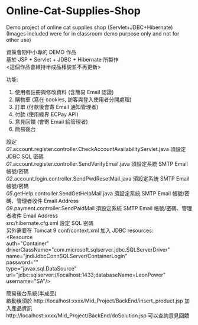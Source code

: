 # Online-Cat-Supplies-Shop
Demo project of online cat supplies shop (Servlet+JDBC+Hibernate)  
(Images included were for in classroom demo purpose only and not for other use)

資策會期中小專的 DEMO 作品  
基於 JSP + Servlet + JDBC + Hibernate 所製作  
<這個作品會維持半成品樣貌並不再更新>  
  
功能:  
1. 使用者註冊與修改資料 (含簡易 Email 認證)  
2. 購物車 (寫在 cookies, 訪客與登入使用者分開處理)  
3. 訂單 (付款後會寄 Email 通知管理者)  
4. 付款 (使用綠界 ECPay API)  
5. 意見回饋 (會寄 Email 給管理者)  
6. 簡易後台  
  
設定  
_01_.account.register.controller.CheckAccountAvailabilityServlet.java 須設定 JDBC SQL 密碼  
_01_.account.register.controller.SendVerifyEmail.java 須設定系統 SMTP Email 帳號/密碼  
_02_.account.login.controller.SendPwdResetMail.java 須設定系統 SMTP Email 帳號/密碼  
_05_.getHelp.controller.SendGetHelpMail.java 須設定系統 SMTP Email 帳號/密碼、管理者收件 Email Address  
_09_.payment.controller.SendPaidMail 須設定系統 SMTP Email 帳號/密碼、管理者收件 Email Address  
src/hibernate.cfg.xml 設定 SQL 密碼  
另外需要在 Tomcat 9 conf/context.xml 加入 JDBC resources:  
<Resource   
	auth="Container"  
	driverClassName="com.microsoft.sqlserver.jdbc.SQLServerDriver"  
	name="jndiJdbcConnSQLServer/ContainerLogin"  
	password=""     <!-- SQL 密碼 -->  
	type="javax.sql.DataSource"   
	url="jdbc:sqlserver://localhost:1433;databaseName=LeonPower"   
	username="SA"/>  
  
簡易後台系統(半成品)  
啟動後須於 http://localhost:xxxx/Mid_Project/BackEnd/insert_product.jsp 加入產品資訊  
http://localhost:xxxx/Mid_Project/BackEnd/doSolution.jsp 可以查詢意見回饋  

